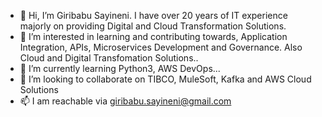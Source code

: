 - 👋 Hi, I’m Giribabu Sayineni. I have over 20 years of IT experience majorly on providing Digital and Cloud Transformation Solutions.
- 👀 I’m interested in learning and contributing towards, Application Integration, APIs, Microservices Development and Governance. Also Cloud and Digital Transfomation Solutions..
- 🌱 I’m currently learning Python3, AWS DevOps...
- 💞️ I’m looking to collaborate on TIBCO, MuleSoft, Kafka and AWS Cloud Solutions
- 📫 I am reachable via giribabu.sayineni@gmail.com

<!---
gsayineni/gsayineni is a ✨ special ✨ repository because its `README.md` (this file) appears on your GitHub profile.
You can click the Preview link to take a look at your changes.
--->
